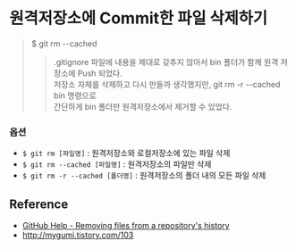 # 원격저장소에 Commit한 파일 삭제하기
>$ git rm --cached
>>.gitignore 파일에 내용을 제대로 갖추지 않아서 bin 폴더가 함께 원격 저장소에 Push 되었다.  
>>저장소 자체를 삭제하고 다시 만들까 생각했지만, git rm -r --cached bin 명령으로  
>>간단하게 bin 폴더만 원격저장소에서 제거할 수 있었다.

### 옵션
- `$ git rm [파일명]` : 원격저장소와 로컬저장소에 있는 파일 삭제
- `$ git rm --cached [파일명]` : 원격저장소의 파일만 삭제
- `$ git rm -r --cached [폴더명]` : 원격저장소의 폴더 내의 모든 파일 삭제

## Reference
- [GitHub Help - Removing files from a repository's history](https://help.github.com/articles/removing-files-from-a-repository-s-history/)
- http://mygumi.tistory.com/103
